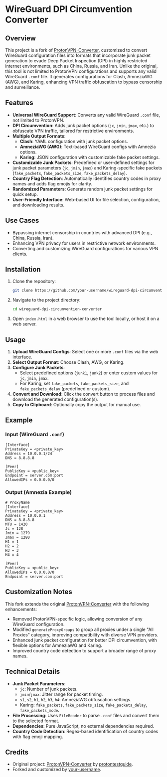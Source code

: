 # WireGuard DPI Circumvention Converter

## Overview

This project is a fork of [ProtonVPN-Converter](https://github.com/protontestguide/ProtonVPN-Converter), customized to convert WireGuard configuration files into formats that incorporate junk packet generation to evade Deep Packet Inspection (DPI) in highly restricted internet environments, such as China, Russia, and Iran. Unlike the original, this tool is not limited to ProtonVPN configurations and supports any valid WireGuard `.conf` file. It generates configurations for Clash, AmneziaWG (AWG), and Karing, enhancing VPN traffic obfuscation to bypass censorship and surveillance.

## Features

- **Universal WireGuard Support**: Converts any valid WireGuard `.conf` file, not limited to ProtonVPN.
- **DPI Circumvention**: Adds junk packet options (`jc`, `jmin`, `jmax`, etc.) to obfuscate VPN traffic, tailored for restrictive environments.
- **Multiple Output Formats**:
  - **Clash**: YAML configuration with junk packet options.
  - **AmneziaWG (AWG)**: Text-based WireGuard configs with Amnezia options.
  - **Karing**: JSON configuration with customizable fake packet settings.
- **Customizable Junk Packets**: Predefined or user-defined settings for junk packet parameters (`jc`, `jmin`, `jmax`) and Karing-specific fake packets (`fake_packets`, `fake_packets_size`, `fake_packets_delay`).
- **Country Flag Detection**: Automatically identifies country codes in proxy names and adds flag emojis for clarity.
- **Randomized Parameters**: Generate random junk packet settings for quick setup.
- **User-Friendly Interface**: Web-based UI for file selection, configuration, and downloading results.

## Use Cases

- Bypassing internet censorship in countries with advanced DPI (e.g., China, Russia, Iran).
- Enhancing VPN privacy for users in restrictive network environments.
- Converting and customizing WireGuard configurations for various VPN clients.

## Installation

1. Clone the repository:
   ```bash
   git clone https://github.com/your-username/wireguard-dpi-circumvention-converter.git
   ```
2. Navigate to the project directory:
   ```bash
   cd wireguard-dpi-circumvention-converter
   ```
3. Open `index.html` in a web browser to use the tool locally, or host it on a web server.

## Usage

1. **Upload WireGuard Configs**: Select one or more `.conf` files via the web interface.
2. **Select Output Format**: Choose Clash, AWG, or Karing.
3. **Configure Junk Packets**:
   - Select predefined options (`junk1`, `junk2`) or enter custom values for `jc`, `jmin`, `jmax`.
   - For Karing, set `fake_packets`, `fake_packets_size`, and `fake_packets_delay` (predefined or custom).
4. **Convert and Download**: Click the convert button to process files and download the generated configuration(s).
5. **Copy to Clipboard**: Optionally copy the output for manual use.

## Example

### Input (WireGuard `.conf`)
```
[Interface]
PrivateKey = <private_key>
Address = 10.0.0.1/24
DNS = 8.8.8.8

[Peer]
PublicKey = <public_key>
Endpoint = server.com:port
AllowedIPs = 0.0.0.0/0
```

### Output (Amnezia Example)
```
# ProxyName
[Interface]
PrivateKey = <private_key>
Address = 10.0.0.1
DNS = 8.8.8.8
MTU = 1420
Jc = 128
Jmin = 1279
Jmax = 1280
H1 = 1
H2 = 2
H3 = 3
H4 = 4

[Peer]
PublicKey = <public_key>
AllowedIPs = 0.0.0.0/0
Endpoint = server.com:port
```

## Customization Notes

This fork extends the original [ProtonVPN-Converter](https://github.com/protontestguide/ProtonVPN-Converter) with the following enhancements:
- Removed ProtonVPN-specific logic, allowing conversion of any WireGuard configuration.
- Modified `generateProxyGroups` to group all proxies under a single "All Proxies" category, improving compatibility with diverse VPN providers.
- Enhanced junk packet configuration for better DPI circumvention, with flexible options for AmneziaWG and Karing.
- Improved country code detection to support a broader range of proxy names.

## Technical Details

- **Junk Packet Parameters**:
  - `jc`: Number of junk packets.
  - `jmin`/`jmax`: Jitter range for packet timing.
  - `s1`, `s2`, `h1`, `h2`, `h3`, `h4`: AmneziaWG obfuscation settings.
  - Karing: `fake_packets`, `fake_packets_size`, `fake_packets_delay`, `fake_packets_mode`.
- **File Processing**: Uses `FileReader` to parse `.conf` files and convert them to the selected format.
- **Dependencies**: Pure JavaScript, no external dependencies required.
- **Country Code Detection**: Regex-based identification of country codes with flag emoji mapping.

## Credits

- Original project: [ProtonVPN-Converter](https://github.com/protontestguide/ProtonVPN-Converter) by [protontestguide](https://github.com/protontestguide).
- Forked and customized by [your-username](https://github.com/your-username).